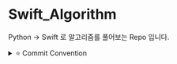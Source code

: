 # Swift_Algorithm

Python -> Swift 로 알고리즘를 풀어보는 Repo 입니다.


<details>
 <summary> ⭐️ Commit Convention </summary>
 <div markdown="1">       

 ---
 
 ```
로컬 환경에서 작업 후 Add -> Commit -> Push -> Pull Request의 과정을 거친다.
   
   Prefix
   > [Feat] : 새로운 문제 업로드
   > [Setting] : 파일 정리
   > [Fix] : 버그, 오류 해결, 문제의 테스트 케이스가 바뀌어 정답이 달라질때
   > [Refactor] : 시간 복잡도, 공간복잡도 줄이고 코드 전면 개선할때 사용
   > [Style] : 코드 포맷팅, 코드 변경이 없는 경우, 주석 수정
   > [Docs] : README 수정할때 사용

```

<br>

 </div>
 </details>

